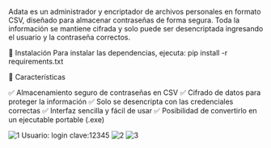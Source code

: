 Adata es un administrador y encriptador de archivos personales en formato CSV, diseñado para almacenar contraseñas de forma segura. Toda la información se mantiene cifrada y solo puede ser desencriptada ingresando el usuario y la contraseña correctos.

🔧 Instalación
Para instalar las dependencias, ejecuta:
pip install -r requirements.txt

🔐 Características

✅ Almacenamiento seguro de contraseñas en CSV
✅ Cifrado de datos para proteger la información
✅ Solo se desencripta con las credenciales correctas
✅ Interfaz sencilla y fácil de usar
✅ Posibilidad de convertirlo en un ejecutable portable (.exe)

![1](https://github.com/user-attachments/assets/309e147a-8382-4b45-bb5a-56a2da076d14)
Usuario: login
clave:12345
![2](https://github.com/user-attachments/assets/f3772587-6ab1-4069-b873-150a0b7fe847)
![3](https://github.com/user-attachments/assets/3f41f509-563c-402e-96ec-a20d20422cb4)







